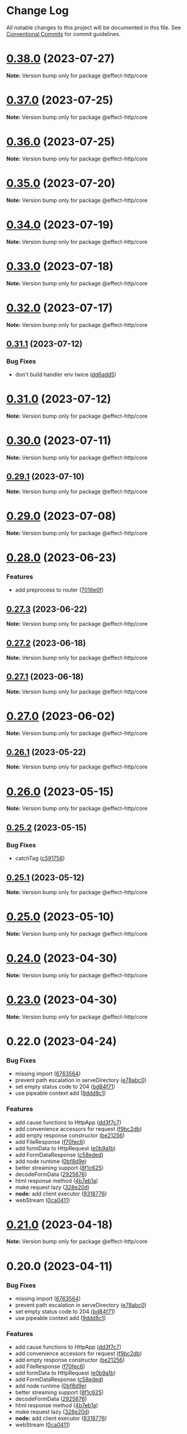 # Change Log

All notable changes to this project will be documented in this file.
See [Conventional Commits](https://conventionalcommits.org) for commit guidelines.

# [0.38.0](https://github.com/tim-smart/effect-http/compare/v0.37.0...v0.38.0) (2023-07-27)

**Note:** Version bump only for package @effect-http/core





# [0.37.0](https://github.com/tim-smart/effect-http/compare/v0.36.0...v0.37.0) (2023-07-25)

**Note:** Version bump only for package @effect-http/core





# [0.36.0](https://github.com/tim-smart/effect-http/compare/v0.35.0...v0.36.0) (2023-07-25)

**Note:** Version bump only for package @effect-http/core





# [0.35.0](https://github.com/tim-smart/effect-http/compare/v0.34.0...v0.35.0) (2023-07-20)

**Note:** Version bump only for package @effect-http/core





# [0.34.0](https://github.com/tim-smart/effect-http/compare/v0.33.0...v0.34.0) (2023-07-19)

**Note:** Version bump only for package @effect-http/core





# [0.33.0](https://github.com/tim-smart/effect-http/compare/v0.32.0...v0.33.0) (2023-07-18)

**Note:** Version bump only for package @effect-http/core





# [0.32.0](https://github.com/tim-smart/effect-http/compare/v0.31.1...v0.32.0) (2023-07-17)

**Note:** Version bump only for package @effect-http/core





## [0.31.1](https://github.com/tim-smart/effect-http/compare/v0.31.0...v0.31.1) (2023-07-12)


### Bug Fixes

* don't build handler env twice ([dd6add5](https://github.com/tim-smart/effect-http/commit/dd6add56a3df3b7d2a828782be02c96c50023698))





# [0.31.0](https://github.com/tim-smart/effect-http/compare/v0.30.0...v0.31.0) (2023-07-12)

**Note:** Version bump only for package @effect-http/core





# [0.30.0](https://github.com/tim-smart/effect-http/compare/v0.29.1...v0.30.0) (2023-07-11)

**Note:** Version bump only for package @effect-http/core





## [0.29.1](https://github.com/tim-smart/effect-http/compare/v0.29.0...v0.29.1) (2023-07-10)

**Note:** Version bump only for package @effect-http/core





# [0.29.0](https://github.com/tim-smart/effect-http/compare/v0.28.0...v0.29.0) (2023-07-08)

**Note:** Version bump only for package @effect-http/core





# [0.28.0](https://github.com/tim-smart/effect-http/compare/v0.27.5...v0.28.0) (2023-06-23)


### Features

* add preprocess to router ([7016e0f](https://github.com/tim-smart/effect-http/commit/7016e0fd301ef0b6b75563df4b5b54a73145abf1))





## [0.27.3](https://github.com/tim-smart/effect-http/compare/v0.27.2...v0.27.3) (2023-06-22)

**Note:** Version bump only for package @effect-http/core





## [0.27.2](https://github.com/tim-smart/effect-http/compare/v0.27.1...v0.27.2) (2023-06-18)

**Note:** Version bump only for package @effect-http/core





## [0.27.1](https://github.com/tim-smart/effect-http/compare/v0.27.0...v0.27.1) (2023-06-18)

**Note:** Version bump only for package @effect-http/core





# [0.27.0](https://github.com/tim-smart/effect-http/compare/v0.26.1...v0.27.0) (2023-06-02)

**Note:** Version bump only for package @effect-http/core





## [0.26.1](https://github.com/tim-smart/effect-http/compare/v0.26.0...v0.26.1) (2023-05-22)

**Note:** Version bump only for package @effect-http/core





# [0.26.0](https://github.com/tim-smart/effect-http/compare/v0.25.2...v0.26.0) (2023-05-15)

**Note:** Version bump only for package @effect-http/core





## [0.25.2](https://github.com/tim-smart/effect-http/compare/v0.25.1...v0.25.2) (2023-05-15)


### Bug Fixes

* catchTag ([c591756](https://github.com/tim-smart/effect-http/commit/c5917564ad2f7c72546c65e1a91a6d3a95bb3be9))





## [0.25.1](https://github.com/tim-smart/effect-http/compare/v0.25.0...v0.25.1) (2023-05-12)

**Note:** Version bump only for package @effect-http/core





# [0.25.0](https://github.com/tim-smart/effect-http/compare/v0.24.2...v0.25.0) (2023-05-10)

**Note:** Version bump only for package @effect-http/core





# [0.24.0](https://github.com/tim-smart/effect-http/compare/v0.23.0...v0.24.0) (2023-04-30)

**Note:** Version bump only for package @effect-http/core





# [0.23.0](https://github.com/tim-smart/effect-http/compare/v0.22.4...v0.23.0) (2023-04-30)

**Note:** Version bump only for package @effect-http/core





# 0.22.0 (2023-04-24)


### Bug Fixes

* missing import ([6763564](https://github.com/tim-smart/effect-http/commit/6763564fbdeceaf42f17abb1419a4f34095ac08f))
* prevent path escalation in serveDirectory ([e78abc0](https://github.com/tim-smart/effect-http/commit/e78abc01983660a8c1da83720501d4b3aa1c7b74))
* set empty status code to 204 ([bd84f71](https://github.com/tim-smart/effect-http/commit/bd84f71e9d7281ab702ce9f69d6f3559cc86aae1))
* use pipeable context add ([9ddd8c1](https://github.com/tim-smart/effect-http/commit/9ddd8c12cf41a0186abb881c7208b7e9d9f46516))


### Features

* add cause functions to HttpApp ([dd3f7c7](https://github.com/tim-smart/effect-http/commit/dd3f7c787bc6691b1f5d60a79c301451b0134c11))
* add convenience accessors for request ([f9bc2db](https://github.com/tim-smart/effect-http/commit/f9bc2db066c62d215203cbe9c6deb09356e4904d))
* add empty response constructor ([be21256](https://github.com/tim-smart/effect-http/commit/be212564d88578f09a2bd8d6dade81fcc25ff038))
* add FileResponse ([f70fec6](https://github.com/tim-smart/effect-http/commit/f70fec65bc4e43670641209d1239deecb700cd63))
* add formData to HttpRequest ([e0b9a1b](https://github.com/tim-smart/effect-http/commit/e0b9a1bc31466803e560e7904126b9337ab9236e))
* add FormDataResponse ([c58eded](https://github.com/tim-smart/effect-http/commit/c58eded1938552f7f9e57d18913b0e5f87e7052a))
* add node runtime ([0bf8d9e](https://github.com/tim-smart/effect-http/commit/0bf8d9ec73c7471b895b11491d9ce8b41a0efe20))
* better streaming support ([8f1c625](https://github.com/tim-smart/effect-http/commit/8f1c625e5c613f544887dd0f64ef812e8899f8b7))
* decodeFormData ([2925676](https://github.com/tim-smart/effect-http/commit/2925676e12043cd7a44e6c10ee2e6958ab61995e))
* html response method ([4b7eb1a](https://github.com/tim-smart/effect-http/commit/4b7eb1abdd0cd4493b4fd59478b5e3b3ca6173e6))
* make request lazy ([328e20d](https://github.com/tim-smart/effect-http/commit/328e20dafef29964abd713c07d69712d9bc69c82))
* **node:** add client executor ([9318776](https://github.com/tim-smart/effect-http/commit/93187762b1c75cf7d15ad282f37b8c76655a4127))
* webStream ([0ca0411](https://github.com/tim-smart/effect-http/commit/0ca04117c9b7fdaa2c6155902994ae18ca56ab14))





# [0.21.0](https://github.com/tim-smart/effect-http/compare/@effect-http/core@0.20.0...@effect-http/core@0.21.0) (2023-04-18)

**Note:** Version bump only for package @effect-http/core





# 0.20.0 (2023-04-11)


### Bug Fixes

* missing import ([6763564](https://github.com/tim-smart/effect-http/commit/6763564fbdeceaf42f17abb1419a4f34095ac08f))
* prevent path escalation in serveDirectory ([e78abc0](https://github.com/tim-smart/effect-http/commit/e78abc01983660a8c1da83720501d4b3aa1c7b74))
* set empty status code to 204 ([bd84f71](https://github.com/tim-smart/effect-http/commit/bd84f71e9d7281ab702ce9f69d6f3559cc86aae1))
* use pipeable context add ([9ddd8c1](https://github.com/tim-smart/effect-http/commit/9ddd8c12cf41a0186abb881c7208b7e9d9f46516))


### Features

* add cause functions to HttpApp ([dd3f7c7](https://github.com/tim-smart/effect-http/commit/dd3f7c787bc6691b1f5d60a79c301451b0134c11))
* add convenience accessors for request ([f9bc2db](https://github.com/tim-smart/effect-http/commit/f9bc2db066c62d215203cbe9c6deb09356e4904d))
* add empty response constructor ([be21256](https://github.com/tim-smart/effect-http/commit/be212564d88578f09a2bd8d6dade81fcc25ff038))
* add FileResponse ([f70fec6](https://github.com/tim-smart/effect-http/commit/f70fec65bc4e43670641209d1239deecb700cd63))
* add formData to HttpRequest ([e0b9a1b](https://github.com/tim-smart/effect-http/commit/e0b9a1bc31466803e560e7904126b9337ab9236e))
* add FormDataResponse ([c58eded](https://github.com/tim-smart/effect-http/commit/c58eded1938552f7f9e57d18913b0e5f87e7052a))
* add node runtime ([0bf8d9e](https://github.com/tim-smart/effect-http/commit/0bf8d9ec73c7471b895b11491d9ce8b41a0efe20))
* better streaming support ([8f1c625](https://github.com/tim-smart/effect-http/commit/8f1c625e5c613f544887dd0f64ef812e8899f8b7))
* decodeFormData ([2925676](https://github.com/tim-smart/effect-http/commit/2925676e12043cd7a44e6c10ee2e6958ab61995e))
* html response method ([4b7eb1a](https://github.com/tim-smart/effect-http/commit/4b7eb1abdd0cd4493b4fd59478b5e3b3ca6173e6))
* make request lazy ([328e20d](https://github.com/tim-smart/effect-http/commit/328e20dafef29964abd713c07d69712d9bc69c82))
* **node:** add client executor ([9318776](https://github.com/tim-smart/effect-http/commit/93187762b1c75cf7d15ad282f37b8c76655a4127))
* webStream ([0ca0411](https://github.com/tim-smart/effect-http/commit/0ca04117c9b7fdaa2c6155902994ae18ca56ab14))
